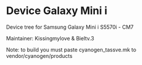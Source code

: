 Device Galaxy Mini i
===================

Device tree for Samsung Galaxy Mini i S5570i - CM7

Maintainer: Kissingmylove & Bieltv.3

Note: to build you must paste cyanogen_tassve.mk to vendor/cyanogen/products

